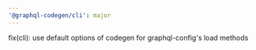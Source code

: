 ```yaml
---
'@graphql-codegen/cli': major
---
```


fix(cli): use default options of codegen for graphql-config's load methods
